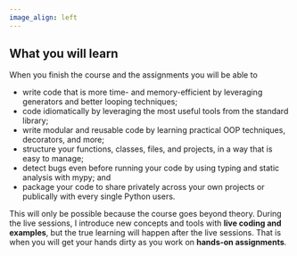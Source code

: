 ```yaml
---
image_align: left
---
```


## What you will learn

When you finish the course and the assignments you will be able to

 - write code that is more time- and memory-efficient by leveraging generators and better looping techniques;
 - code idiomatically by leveraging the most useful tools from the standard library;
 - write modular and reusable code by learning practical OOP techniques, decorators, and more;
 - structure your functions, classes, files, and projects, in a way that is easy to manage;
 - detect bugs even before running your code by using typing and static analysis with mypy; and
 - package your code to share privately across your own projects or publically with every single Python users.

This will only be possible because the course goes beyond theory.
During the live sessions, I introduce new concepts and tools with **live coding and examples**, but the true learning will happen after the live sessions.
That is when you will get your hands dirty as you work on **hands-on assignments**.
